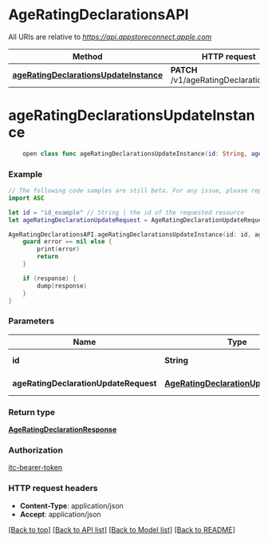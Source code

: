# AgeRatingDeclarationsAPI

All URIs are relative to *https://api.appstoreconnect.apple.com*

Method | HTTP request | Description
------------- | ------------- | -------------
[**ageRatingDeclarationsUpdateInstance**](AgeRatingDeclarationsAPI.md#ageratingdeclarationsupdateinstance) | **PATCH** /v1/ageRatingDeclarations/{id} | 


# **ageRatingDeclarationsUpdateInstance**
```swift
    open class func ageRatingDeclarationsUpdateInstance(id: String, ageRatingDeclarationUpdateRequest: AgeRatingDeclarationUpdateRequest, completion: @escaping (_ data: AgeRatingDeclarationResponse?, _ error: Error?) -> Void)
```



### Example
```swift
// The following code samples are still beta. For any issue, please report via http://github.com/OpenAPITools/openapi-generator/issues/new
import ASC

let id = "id_example" // String | the id of the requested resource
let ageRatingDeclarationUpdateRequest = AgeRatingDeclarationUpdateRequest(data: AgeRatingDeclarationUpdateRequest_data(type: "type_example", id: "id_example", attributes: AgeRatingDeclaration_attributes(alcoholTobaccoOrDrugUseOrReferences: "alcoholTobaccoOrDrugUseOrReferences_example", contests: "contests_example", gamblingAndContests: false, gambling: false, gamblingSimulated: "gamblingSimulated_example", kidsAgeBand: KidsAgeBand(), medicalOrTreatmentInformation: "medicalOrTreatmentInformation_example", profanityOrCrudeHumor: "profanityOrCrudeHumor_example", sexualContentGraphicAndNudity: "sexualContentGraphicAndNudity_example", sexualContentOrNudity: "sexualContentOrNudity_example", seventeenPlus: false, horrorOrFearThemes: "horrorOrFearThemes_example", matureOrSuggestiveThemes: "matureOrSuggestiveThemes_example", unrestrictedWebAccess: false, violenceCartoonOrFantasy: "violenceCartoonOrFantasy_example", violenceRealisticProlongedGraphicOrSadistic: "violenceRealisticProlongedGraphicOrSadistic_example", violenceRealistic: "violenceRealistic_example"))) // AgeRatingDeclarationUpdateRequest | AgeRatingDeclaration representation

AgeRatingDeclarationsAPI.ageRatingDeclarationsUpdateInstance(id: id, ageRatingDeclarationUpdateRequest: ageRatingDeclarationUpdateRequest) { (response, error) in
    guard error == nil else {
        print(error)
        return
    }

    if (response) {
        dump(response)
    }
}
```

### Parameters

Name | Type | Description  | Notes
------------- | ------------- | ------------- | -------------
 **id** | **String** | the id of the requested resource | 
 **ageRatingDeclarationUpdateRequest** | [**AgeRatingDeclarationUpdateRequest**](AgeRatingDeclarationUpdateRequest.md) | AgeRatingDeclaration representation | 

### Return type

[**AgeRatingDeclarationResponse**](AgeRatingDeclarationResponse.md)

### Authorization

[itc-bearer-token](../README.md#itc-bearer-token)

### HTTP request headers

 - **Content-Type**: application/json
 - **Accept**: application/json

[[Back to top]](#) [[Back to API list]](../README.md#documentation-for-api-endpoints) [[Back to Model list]](../README.md#documentation-for-models) [[Back to README]](../README.md)

